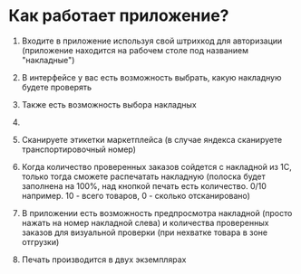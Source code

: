 # Как работает приложение?
1. Входите в приложение используя свой штрихкод для авторизации (приложение находится на рабочем столе под названием "накладные")

2. В интерфейсе у вас есть возможность выбрать, какую накладную будете проверять

3. Также есть возможность выбора накладных

4. 



2. Сканируете этикетки маркетплейса (в случае яндекса сканируете транспортировочный номер)

3. Когда количество проверенных заказов сойдется с накладной из 1С, только тогда сможете распечатать накладную (полоска будет заполнена на 100%, над кнопкой печать есть количество. 0/10 например. 10 - всего товаров, 0 - сколько отсканировано)

4. В приложении есть возможность предпросмотра накладной (просто нажать на номер накладной слева) и количества проверенных заказов для визуальной проверки (при нехватке товара в зоне отгрузки)

5. Печать производится в двух экземплярах

